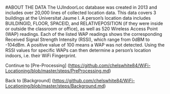 #ABOUT THE DATA 
The UJIndoorLoc database was created in 2013 and includes over 20,000 lines of collected location data. This data covers 3 buildings at the Universitat Jaume I. A person’s location data includes BUILDINGID, FLOOR, SPACEID, and RELATIVEPOSITION (if they were inside or outside the classroom or office), as well as 520 Wireless Access Point (WAP) readings. Each of the listed WAP readings shows the corresponding Received Signal Strength Intensity (RSSI), which range from 0dBM to -104dBm. A positive value of 100 means a WAP was not detected. Using the RSSI values for specific WAPs can then determine a person’s location indoors, i.e. their WiFi Fingerprint. 

Continue to [Pre-Processing] (https://github.com/chelswhite84/WiFi-Locationing/blob/master/steps/PreProcessing.md)

Back to [Background] (https://github.com/chelswhite84/WiFi-Locationing/blob/master/steps/Background.md) 
